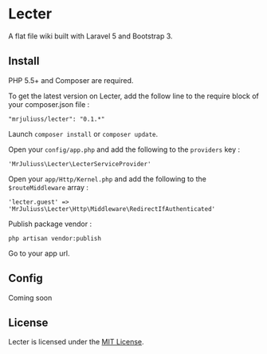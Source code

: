 # Lecter

A flat file wiki built with Laravel 5 and Bootstrap 3.

## Install

PHP 5.5+ and Composer are required.

To get the latest version on Lecter, add the follow line to the require block of your composer.json file :

```"mrjuliuss/lecter": "0.1.*"```

Launch `composer install` or `composer update`.

Open your `config/app.php` and add the following to the `providers` key :

`'MrJuliuss\Lecter\LecterServiceProvider'`

Open your `app/Http/Kernel.php` and add the following to the `$routeMiddleware` array :

`'lecter.guest' => 'MrJuliuss\Lecter\Http\Middleware\RedirectIfAuthenticated'`

Publish package vendor :

`php artisan vendor:publish`

Go to your app url.

## Config

Coming soon

## License

Lecter is licensed under the [MIT License](https://github.com/MrJuliuss/lecter/blob/master/LICENSE).
